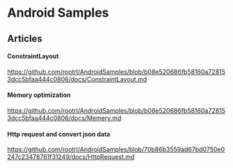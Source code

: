 # Android Samples

## Articles

#### ConstraintLayout
https://github.com/rootrl/AndroidSamples/blob/b08e520686fb58160a728153dcc5bfaa444c0806/docs/ConstraintLayout.md

#### Memory optimization

https://github.com/rootrl/AndroidSamples/blob/b08e520686fb58160a728153dcc5bfaa444c0806/docs/Memery.md

#### Http request and convert json data

https://github.com/rootrl/AndroidSamples/blob/70b86b3559ad67bd0750e0247c23478761f31249/docs/HttpRequest.md

